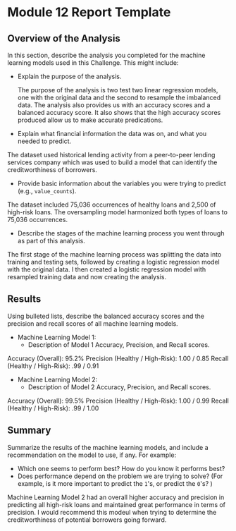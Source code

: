 # Module 12 Report Template

## Overview of the Analysis

In this section, describe the analysis you completed for the machine learning models used in this Challenge. This might include:

* Explain the purpose of the analysis.

    The purpose of the analysis is two test two linear regression models, one with the original data and the second to resample the imbalanced data. The analysis also provides us with an accuracy scores and a balanced accuracy score. It also shows that the high accuracy scores produced allow us to make accurate predications. 

* Explain what financial information the data was on, and what you needed to predict.

The dataset used historical lending activity from a peer-to-peer lending services company which was used to build a model that can identify the creditworthiness of borrowers.

* Provide basic information about the variables you were trying to predict (e.g., `value_counts`).

The dataset included 75,036 occurrences of healthy loans and 2,500 of high-risk loans. The oversampling model harmonized both types of loans to 75,036 occurrences.

* Describe the stages of the machine learning process you went through as part of this analysis.

The first stage of the machine learning process was splitting the data into training and testing sets, followed by creating a logistic regression model with the original data. I then created a logistic regression model with resampled training data and now creating the analysis.

## Results

Using bulleted lists, describe the balanced accuracy scores and the precision and recall scores of all machine learning models.

* Machine Learning Model 1:
  * Description of Model 1 Accuracy, Precision, and Recall scores.

Accuracy (Overall): 95.2%
Precision (Healthy / High-Risk): 1.00 / 0.85
Recall (Healthy / High-Risk): .99 / 0.91

* Machine Learning Model 2:
  * Description of Model 2 Accuracy, Precision, and Recall scores.

Accuracy (Overall): 99.5%
Precision (Healthy / High-Risk): 1.00 / 0.99
Recall (Healthy / High-Risk): .99 / 1.00

## Summary

Summarize the results of the machine learning models, and include a recommendation on the model to use, if any. For example:
* Which one seems to perform best? How do you know it performs best?
* Does performance depend on the problem we are trying to solve? (For example, is it more important to predict the `1`'s, or predict the `0`'s? )

Machine Learning Model 2 had an overall higher accuracy and precision in predicting all high-risk loans and maintained great performance in terms of precision. I would recommend this modeul when trying to determine the creditworthiness of potential borrowers going forward.



